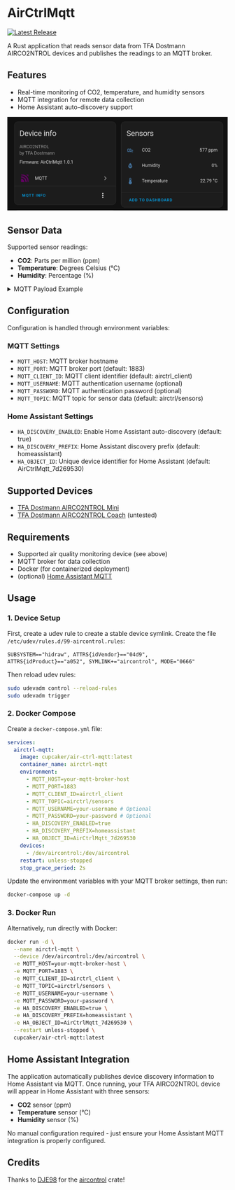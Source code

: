 # AirCtrlMqtt

[![Latest Release](https://img.shields.io/github/v/release/CupCakeR/AirCtrlMqtt)](https://github.com/CupCakeR/AirCtrlMqtt/releases)

A Rust application that reads sensor data from TFA Dostmann AIRCO2NTROL devices and publishes the readings to an MQTT broker.

## Features

- Real-time monitoring of CO2, temperature, and humidity sensors
- MQTT integration for remote data collection
- Home Assistant auto-discovery support

![Home Assistant Entity](images/home-assistant-entity.png)

## Sensor Data

Supported sensor readings:

- **CO2**: Parts per million (ppm)
- **Temperature**: Degrees Celsius (°C)
- **Humidity**: Percentage (%)

<details>
<summary>MQTT Payload Example</summary>

```json
{
  "time": "2025-01-01T12:00:00.000Z",
  "co2": 400,
  "temperature": 22.5,
  "humidity": 45.2
}
```

</details>

## Configuration

Configuration is handled through environment variables:

### MQTT Settings

- `MQTT_HOST`: MQTT broker hostname
- `MQTT_PORT`: MQTT broker port (default: 1883)
- `MQTT_CLIENT_ID`: MQTT client identifier (default: airctrl_client)
- `MQTT_USERNAME`: MQTT authentication username (optional)
- `MQTT_PASSWORD`: MQTT authentication password (optional)
- `MQTT_TOPIC`: MQTT topic for sensor data (default: airctrl/sensors)

### Home Assistant Settings

- `HA_DISCOVERY_ENABLED`: Enable Home Assistant auto-discovery (default: true)
- `HA_DISCOVERY_PREFIX`: Home Assistant discovery prefix (default: homeassistant)
- `HA_OBJECT_ID`: Unique device identifier for Home Assistant (default: AirCtrlMqtt_7d269530)

## Supported Devices

- [TFA Dostmann AIRCO2NTROL Mini](https://www.tfa-dostmann.de/produkt/co2-monitor-airco2ntrol-mini-31-5006/)
- [TFA Dostmann AIRCO2NTROL Coach](https://www.tfa-dostmann.de/produkt/co2-monitor-airco2ntrol-coach-31-5009/) (untested)

## Requirements

- Supported air quality monitoring device (see above)
- MQTT broker for data collection
- Docker (for containerized deployment)
- (optional) [Home Assistant MQTT](https://www.home-assistant.io/integrations/mqtt/)

## Usage

### 1. Device Setup

First, create a udev rule to create a stable device symlink. Create the file `/etc/udev/rules.d/99-aircontrol.rules`:

```
SUBSYSTEM=="hidraw", ATTRS{idVendor}=="04d9", ATTRS{idProduct}=="a052", SYMLINK+="aircontrol", MODE="0666"
```

Then reload udev rules:

```bash
sudo udevadm control --reload-rules
sudo udevadm trigger
```

### 2. Docker Compose

Create a `docker-compose.yml` file:

```yaml
services:
  airctrl-mqtt:
    image: cupcaker/air-ctrl-mqtt:latest
    container_name: airctrl-mqtt
    environment:
      - MQTT_HOST=your-mqtt-broker-host
      - MQTT_PORT=1883
      - MQTT_CLIENT_ID=airctrl_client
      - MQTT_TOPIC=airctrl/sensors
      - MQTT_USERNAME=your-username # Optional
      - MQTT_PASSWORD=your-password # Optional
      - HA_DISCOVERY_ENABLED=true
      - HA_DISCOVERY_PREFIX=homeassistant
      - HA_OBJECT_ID=AirCtrlMqtt_7d269530
    devices:
      - /dev/aircontrol:/dev/aircontrol
    restart: unless-stopped
    stop_grace_period: 2s
```

Update the environment variables with your MQTT broker settings, then run:

```bash
docker-compose up -d
```

### 3. Docker Run

Alternatively, run directly with Docker:

```bash
docker run -d \
  --name airctrl-mqtt \
  --device /dev/aircontrol:/dev/aircontrol \
  -e MQTT_HOST=your-mqtt-broker-host \
  -e MQTT_PORT=1883 \
  -e MQTT_CLIENT_ID=airctrl_client \
  -e MQTT_TOPIC=airctrl/sensors \
  -e MQTT_USERNAME=your-username \
  -e MQTT_PASSWORD=your-password \
  -e HA_DISCOVERY_ENABLED=true \
  -e HA_DISCOVERY_PREFIX=homeassistant \
  -e HA_OBJECT_ID=AirCtrlMqtt_7d269530 \
  --restart unless-stopped \
  cupcaker/air-ctrl-mqtt:latest
```

## Home Assistant Integration

The application automatically publishes device discovery information to Home Assistant via MQTT. Once running, your TFA AIRCO2NTROL device will appear in Home Assistant with three sensors:

- **CO2** sensor (ppm)
- **Temperature** sensor (°C)
- **Humidity** sensor (%)

No manual configuration required - just ensure your Home Assistant MQTT integration is properly configured.

## Credits

Thanks to [DJE98](https://github.com/DJE98) for the [aircontrol](https://crates.io/crates/aircontrol) crate!
